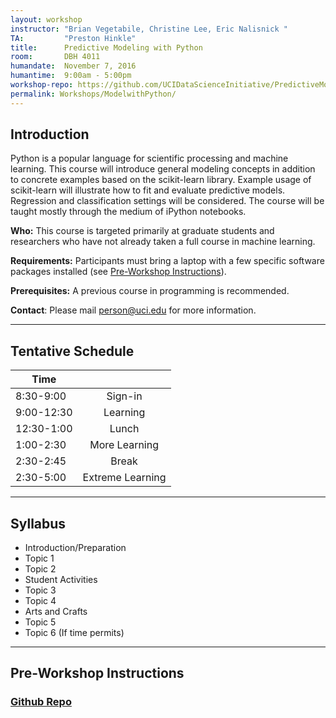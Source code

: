 ```yaml
---
layout: workshop
instructor: "Brian Vegetabile, Christine Lee, Eric Nalisnick "
TA: 		"Preston Hinkle"
title: 		Predictive Modeling with Python
room:		DBH 4011
humandate:	November 7, 2016
humantime:	9:00am - 5:00pm 
workshop-repo: https://github.com/UCIDataScienceInitiative/PredictiveModeling_withPython
permalink: Workshops/ModelwithPython/
---
```


## Introduction

Python is a popular language for scientific processing and machine learning. This course will introduce general modeling concepts in addition to concrete examples based on the scikit-learn library. Example usage of scikit-learn will illustrate how to fit and evaluate predictive models. Regression and classification settings will be considered. The course will be taught mostly through the medium of iPython notebooks.

**Who:** This course is targeted primarily at graduate students and researchers who have not already taken a full course in machine learning.

**Requirements:** Participants must bring a laptop with a few specific software packages installed (see [Pre-Workshop Instructions](#Instructions)). 

**Prerequisites:** A previous course in programming is recommended. 

**Contact**: Please mail [person@uci.edu](mailto:person@uci.edu) for more information.

* * *



## <a name="Schedule"></a>Tentative Schedule

| Time	       	|           	|
| ------------- |:-------------:|
| 8:30-9:00   | Sign-in 		|
| 9:00-12:30   | Learning  		|
| 12:30-1:00	| Lunch			|
| 1:00-2:30		| More Learning |
| 2:30-2:45		| Break			|
| 2:30-5:00	| Extreme Learning |

* * *



## <a name="Syllabus"></a>Syllabus

* Introduction/Preparation
* Topic 1
* Topic 2
* Student Activities
* Topic 3
* Topic 4
* Arts and Crafts
* Topic 5
* Topic 6 (If time permits)

* * *


## <a name="Instructions"></a>Pre-Workshop Instructions



### <a name="Repo" href="https://github.com/UCIDataScienceInitiative/PredictiveModeling_withPython">Github Repo</a>
